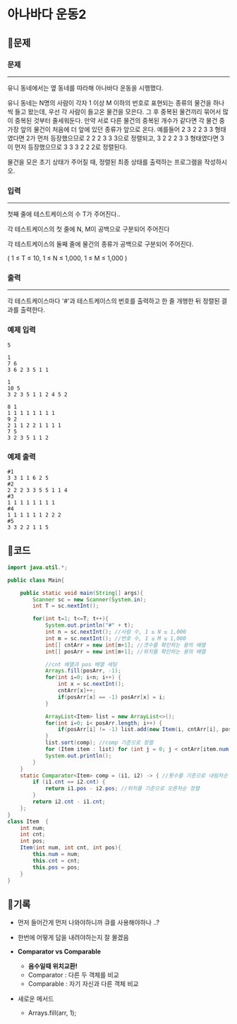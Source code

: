 # ****아나바다 운동2****

## 📍문제

### **문제**

---

유니 동네에서는 옆 동네를 따라해 아나바다 운동을 시행했다.

유니 동네는 N명의 사람이 각자 1 이상 M 이하의 번호로 표현되는 종류의 물건을 하나씩 들고 왔는데, 우선 각 사람이 들고온 물건을 모은다. 그 후 중복된 물건끼리 묶어서 많이 중복된 것부터 줄세워둔다. 만약 서로 다른 물건의 중복된 개수가 같다면 각 물건 중 가장 앞의 물건이 처음에 더 앞에 있던 종류가 앞으로 온다. 예를들어 2 3 2 2 3 3 형태였다면 2가 먼저 등장했으므로 2 2 2 3 3 3으로 정렬되고, 3 2 2 2 3 3 형태였다면 3이 먼저 등장했으므로 3 3 3 2 2 2로 정렬된다.

물건을 모은 초기 상태가 주어질 때, 정렬된 최종 상태를 출력하는 프로그램을 작성하시오.

### **입력**

---

첫째 줄에 테스트케이스의 수 T가 주어진다..

각 테스트케이스의 첫 줄에 N, M이 공백으로 구분되어 주어진다

각 테스트케이스의 둘째 줄에 물건의 종류가 공백으로 구분되어 주어진다.

( 1 ≤ T ≤ 10, 1 ≤ N ≤ 1,000, 1 ≤ M ≤ 1,000 )

### **출력**

---

각 테스트케이스마다 '#'과 테스트케이스의 번호를 출력하고 한 줄 개행한 뒤 정렬된 결과를 출력한다.

### **예제 입력**

```
5

1
7 6
3 6 2 3 5 1 1

1
10 5
3 2 3 5 1 1 2 4 5 2

8 1
1 1 1 1 1 1 1 1
9 2
2 1 1 2 2 1 1 1 1
7 5
3 2 3 5 1 1 2

```

### **예제 출력**

```
#1
3 3 1 1 6 2 5
#2
2 2 2 3 3 5 5 1 1 4
#3
1 1 1 1 1 1 1 1
#4
1 1 1 1 1 1 2 2 2
#5
3 3 2 2 1 1 5
```

## 📍코드

```java
import java.util.*;

public class Main{

    public static void main(String[] args){
        Scanner sc = new Scanner(System.in);
        int T = sc.nextInt();

        for(int t=1; t<=T; t++){
            System.out.println("#" + t);
            int n = sc.nextInt(); //사람 수, 1 ≤ N ≤ 1,000
            int m = sc.nextInt(); //번호 수, 1 ≤ M ≤ 1,000
            int[] cntArr = new int[m+1]; //갯수를 확인하는 용의 배열
            int[] posArr = new int[m+1]; //위치를 확인하는 용의 배열

            //cnt 배열과 pos 배열 세팅
            Arrays.fill(posArr, -1);
            for(int i=0; i<n; i++) {
                int x = sc.nextInt();
                cntArr[x]++;
                if(posArr[x] == -1) posArr[x] = i;
            }

            ArrayList<Item> list = new ArrayList<>();
            for(int i=0; i< posArr.length; i++) {
                if(posArr[i] != -1) list.add(new Item(i, cntArr[i], posArr[i]));
            }
            list.sort(comp); //comp 기준으로 정렬
            for (Item item : list) for (int j = 0; j < cntArr[item.num]; j++) System.out.print(item.num + " ");
            System.out.println();
        }
    }
    static Comparator<Item> comp = (i1, i2) -> { //횟수를 기준으로 내림차순 정렬
        if (i1.cnt == i2.cnt) {
            return i1.pos - i2.pos; //위치를 기준으로 오른차순 정렬
        }
        return i2.cnt - i1.cnt;
    };
}
class Item  {
    int num;
    int cnt;
    int pos;
    Item(int num, int cnt, int pos){
        this.num = num;
        this.cnt = cnt;
        this.pos = pos;
    }
}
```

## 📍기록

- 먼저 들어간게 먼저 나와야하니까 큐를 사용해야하나 ..?
- 한번에 어떻게 답을 내려야하는지 잘 몰겠음

- **Comparator vs Comparable**
    - **음수일때 위치교환!**
    - Comparator : 다른 두 객체를 비교
    - Comparable : 자기 자신과 다른 객체 비교

- 새로운 메서드
    - Arrays.fill(arr, 1);
